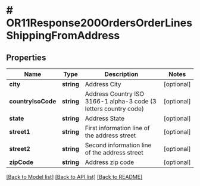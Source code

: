 # # OR11Response200OrdersOrderLinesShippingFromAddress

## Properties

Name | Type | Description | Notes
------------ | ------------- | ------------- | -------------
**city** | **string** | Address City | [optional]
**countryIsoCode** | **string** | Address Country ISO 3166-1 alpha-3 code (3 letters country code) | [optional]
**state** | **string** | Address State | [optional]
**street1** | **string** | First information line of the address street | [optional]
**street2** | **string** | Second information line of the address street | [optional]
**zipCode** | **string** | Address zip code | [optional]

[[Back to Model list]](../../README.md#models) [[Back to API list]](../../README.md#endpoints) [[Back to README]](../../README.md)
